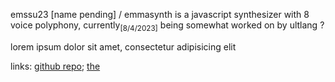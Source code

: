 emssu23 [name pending] / emmasynth is a javascript synthesizer with 8 voice
polyphony, currently<sub>[8/4/2023]</sub> being somewhat worked on by ultlang
?

lorem ipsum dolor sit amet, consectetur adipisicing elit

links: [github repo](https://github.com/ultlang/synth);
[the](https://ultlang.github.io/synth/syn.html)
